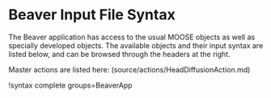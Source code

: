 # Beaver Input File Syntax

The Beaver application has access to the usual MOOSE objects as well as specially developed objects. The available objects and their input syntax are listed below, and can be browsed through the headers at the right.

Master actions are listed here:
(source/actions/HeadDiffusionAction.md)

!syntax complete groups=BeaverApp
